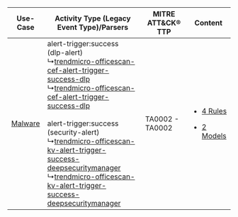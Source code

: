 |    Use-Case    | Activity Type (Legacy Event Type)/Parsers    | MITRE ATT&CK® TTP   | Content    |
|:----:| ---- | ---- | ---- |
| [Malware](../../../UseCases/uc_malware.md) |  alert-trigger:success (dlp-alert)<br> ↳[trendmicro-officescan-cef-alert-trigger-success-dlp](Ps/pC_trendmicroofficescancefalerttriggersuccessdlp.md)<br> ↳[trendmicro-officescan-cef-alert-trigger-success-dlp](Ps/pC_trendmicroofficescancefalerttriggersuccessdlp.md)<br><br> alert-trigger:success (security-alert)<br> ↳[trendmicro-officescan-kv-alert-trigger-success-deepsecuritymanager](Ps/pC_trendmicroofficescankvalerttriggersuccessdeepsecuritymanager.md)<br> ↳[trendmicro-officescan-kv-alert-trigger-success-deepsecuritymanager](Ps/pC_trendmicroofficescankvalerttriggersuccessdeepsecuritymanager.md)<br> | TA0002 - TA0002<br> | [<ul><li>4 Rules</li></ul><ul><li>2 Models</li></ul>](RM/r_m_trend_micro_officescan_Malware.md) |